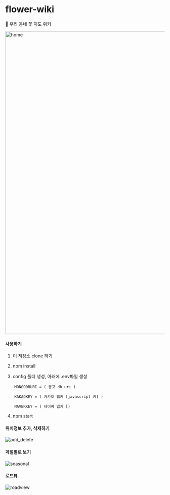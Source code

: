 # flower-wiki 
🌺 우리 동네 꽃 지도 위키

<img width="957" alt="home" src="https://user-images.githubusercontent.com/33231313/111414881-238dcc80-8724-11eb-8e41-4e460b603734.PNG">

#### 사용하기

1. 이 저장소 clone 하기 

2. npm install   

3. config 폴더 생성, 아래에 .env파일 생성
```
    MONGODBURI = ( 몽고 db uri )
   
    KAKAOKEY = ( 카카오 앱키 [javascript 키] )
    
    NAVERKEY = ( 네이버 앱키 [)
```
4. npm start


#### 위치정보 추가, 삭제하기

![add_delete](https://user-images.githubusercontent.com/33231313/111413254-41a5fd80-8721-11eb-9cdc-c7d0879be947.gif)

#### 계절별로 보기

![seasonal](https://user-images.githubusercontent.com/33231313/111414327-22a86b00-8723-11eb-9500-b357091aa746.gif)

#### 로드뷰

![roadview](https://user-images.githubusercontent.com/33231313/111414689-c0039f00-8723-11eb-9422-b28776343820.gif)






